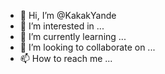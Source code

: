 - 👋 Hi, I’m @KakakYande
- 👀 I’m interested in ...
- 🌱 I’m currently learning ...
- 💞️ I’m looking to collaborate on ...
- 📫 How to reach me ...

<!---
KakakYande/KakakYande is a ✨ special ✨ repository because its `README.md` (this file) appears on your GitHub profile.
You can click the Preview link to take a look at your changes.
--->
